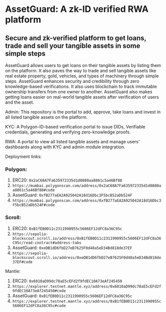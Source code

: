 # AssetGuard: A zk-ID verified RWA platform

## Secure and zk-verified platform to get loans, trade and sell your tangible assets in some simple steps

AssetGuard allows users to get loans on their tangible assets by listing them on the platform. It also paves the way to trade and sell tangible assets like real estate property, gold, vehicles, and types of machinery through simple steps. AssetGuard enhances security and credibility through zero knowledge-based verifications. It also uses blockchain to track immutable ownership transfers from one owner to another. AssetGuard also makes getting loans easier on real-world tangible assets after verification of users and the asset.

Admin: This repository is the portal to add, approve, take loans and invest in all listed tangible assets on the platform.

KYC: A Polygon-ID-based verification portal to issue DIDs, Verifiable credentials, generating and verifying zero-knowledge proofs.

RWA: A portal to view all listed tangible assets and manage users' dashboards along with KYC and admin module integration.


Deployment links: 
### Polygon: 
1. ERC20: ```0x2aC68A7Fa635972335d1d0880aa8861c5a46Bf88```
2. ```https://mumbai.polygonscan.com/address/0x2aC68A7Fa635972335d1d0880aa8861c5a46Bf88#code```
3. AssetGuard: ```0xfB277aEA2A925042A18d16Dbc3F5bcB52aDb524F```
4. ```https://mumbai.polygonscan.com/address/0xfB277aEA2A925042A18d16Dbc3F5bcB52aDb524F#code```

### Scroll:
1. ERC20: ```0xB1fEB0D11c2311990955c5606EF12dFC8a36C95c```
2. ```https://sepolia-blockscout.scroll.io/address/0xB1fEB0D11c2311990955c5606EF12dFC8a36C95c/read-contract#address-tabs```
3. AssetGuard: ```0xeDB1dD6fbD27eB7625F0d48a5eD34Bd818de37EF```
4. ```https://sepolia-blockscout.scroll.io/address/0xeDB1dD6fbD27eB7625F0d48a5eD34Bd818de37EF#code```

Mantle:
1. ERC20: ```0x6010aD99dc78aE5cEFd2f9fdEC10A73eAf245450```
2. ```https://explorer.testnet.mantle.xyz/address/0x6010aD99dc78aE5cEFd2f9fdEC10A73eAf245450#code```
3. AssetGuard: ```0xB1fEB0D11c2311990955c5606EF12dFC8a36C95c```
4. ```https://explorer.testnet.mantle.xyz/address/0xB1fEB0D11c2311990955c5606EF12dFC8a36C95c#code```

